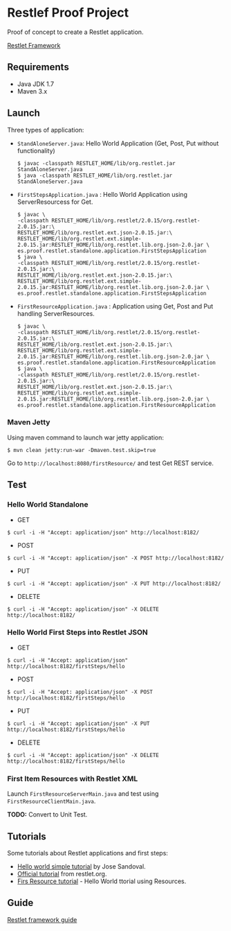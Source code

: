 Restlef Proof Project
=======================

Proof of concept to create a Restlet application.

[Restlet Framework](http://restlet.org/)

## Requirements

* Java JDK 1.7 
* Maven 3.x 

## Launch

Three types of application:
  * `StandAloneServer.java`: Hello World Application (Get, Post, Put without functionality)
    ```shell
    $ javac -classpath RESTLET_HOME/lib/org.restlet.jar StandAloneServer.java
    $ java -classpath RESTLET_HOME/lib/org.restlet.jar StandAloneServer.java
    ```
  * `FirstStepsApplication.java` : Hello World Application using ServerResourcess for Get.
    ```shell
    $ javac \
    -classpath RESTLET_HOME/lib/org.restlet/2.0.15/org.restlet-2.0.15.jar:\
    RESTLET_HOME/lib/org.restlet.ext.json-2.0.15.jar:\
    RESTLET_HOME/lib/org.restlet.ext.simple-2.0.15.jar:RESTLET_HOME/lib/org.restlet.lib.org.json-2.0.jar \
    es.proof.restlet.standalone.application.FirstStepsApplication
    $ java \
    -classpath RESTLET_HOME/lib/org.restlet/2.0.15/org.restlet-2.0.15.jar:\
    RESTLET_HOME/lib/org.restlet.ext.json-2.0.15.jar:\
    RESTLET_HOME/lib/org.restlet.ext.simple-2.0.15.jar:RESTLET_HOME/lib/org.restlet.lib.org.json-2.0.jar \
    es.proof.restlet.standalone.application.FirstStepsApplication
    ```
  * `FirstResourceApplication.java` : Application using Get, Post and Put handling ServerResources.
    ```shell
    $ javac \
    -classpath RESTLET_HOME/lib/org.restlet/2.0.15/org.restlet-2.0.15.jar:\
    RESTLET_HOME/lib/org.restlet.ext.json-2.0.15.jar:\
    RESTLET_HOME/lib/org.restlet.ext.simple-2.0.15.jar:RESTLET_HOME/lib/org.restlet.lib.org.json-2.0.jar \
    es.proof.restlet.standalone.application.FirstResourceApplication
    $ java \
    -classpath RESTLET_HOME/lib/org.restlet/2.0.15/org.restlet-2.0.15.jar:\
    RESTLET_HOME/lib/org.restlet.ext.json-2.0.15.jar:\
    RESTLET_HOME/lib/org.restlet.ext.simple-2.0.15.jar:RESTLET_HOME/lib/org.restlet.lib.org.json-2.0.jar \
    es.proof.restlet.standalone.application.FirstResourceApplication
    ```

### Maven Jetty

Using maven command to launch war jetty application:

```shell
$ mvn clean jetty:run-war -Dmaven.test.skip=true
```

Go to `http://localhost:8080/firstResource/` and test Get REST service.

## Test

### Hello World Standalone

* GET 
```shell
$ curl -i -H "Accept: application/json" http://localhost:8182/ 
```

* POST
```shell
$ curl -i -H "Accept: application/json" -X POST http://localhost:8182/ 
```

* PUT
```shell
$ curl -i -H "Accept: application/json" -X PUT http://localhost:8182/ 
```

* DELETE
```shell
$ curl -i -H "Accept: application/json" -X DELETE http://localhost:8182/ 
```

### Hello World First Steps into Restlet JSON

* GET 
```shell
$ curl -i -H "Accept: application/json" http://localhost:8182/firstSteps/hello
```

* POST
```shell
$ curl -i -H "Accept: application/json" -X POST http://localhost:8182/firstSteps/hello
```

* PUT
```shell
$ curl -i -H "Accept: application/json" -X PUT http://localhost:8182/firstSteps/hello
```

* DELETE
```shell
$ curl -i -H "Accept: application/json" -X DELETE http://localhost:8182/firstSteps/hello
```

### First Item Resources with Restlet XML

Launch `FirstResourceServerMain.java` and test using `FirstResourceClientMain.java`.

**TODO:** Convert to Unit Test.

## Tutorials

Some tutorials about Restlet applications and first steps:

  * [Hello world simple tutorial](http://www.josesandoval.com/2009/06/restlet-20-sample-application-with.html) by Jose Sandoval.
  * [Official tutorial](http://restlet.org/learn/2.0/firstSteps) from restlet.org.
  * [Firs Resource tutorial](http://restlet.org/learn/2.0/firstResource) - Hello World ttorial using Resources. 

## Guide

[Restlet framework guide](http://restlet.org/learn/guide/2.1/#/13-restlet/27-restlet.html)

